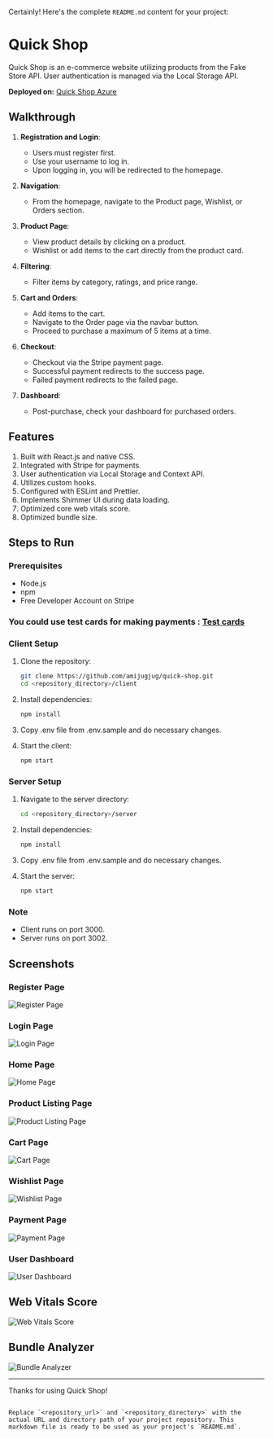 Certainly! Here's the complete `README.md` content for your project:


# Quick Shop

Quick Shop is an e-commerce website utilizing products from the Fake Store API. User authentication is managed via the Local Storage API.

**Deployed on:** [Quick Shop Azure](https://quick-shop-azure.vercel.app/)

## Walkthrough

1. **Registration and Login**:
   - Users must register first.
   - Use your username to log in.
   - Upon logging in, you will be redirected to the homepage.

2. **Navigation**:
   - From the homepage, navigate to the Product page, Wishlist, or Orders section.

3. **Product Page**:
   - View product details by clicking on a product.
   - Wishlist or add items to the cart directly from the product card.

4. **Filtering**:
   - Filter items by category, ratings, and price range.

5. **Cart and Orders**:
   - Add items to the cart.
   - Navigate to the Order page via the navbar button.
   - Proceed to purchase a maximum of 5 items at a time.

6. **Checkout**:
   - Checkout via the Stripe payment page.
   - Successful payment redirects to the success page.
   - Failed payment redirects to the failed page.

7. **Dashboard**:
   - Post-purchase, check your dashboard for purchased orders.

## Features

1. Built with React.js and native CSS.
2. Integrated with Stripe for payments.
3. User authentication via Local Storage and Context API.
4. Utilizes custom hooks.
5. Configured with ESLint and Prettier.
6. Implements Shimmer UI during data loading.
7. Optimized core web vitals score.
8. Optimized bundle size.

## Steps to Run

### Prerequisites
- Node.js
- npm
- Free Developer Account on Stripe

### You could use test cards for making payments : [Test cards](https://docs.stripe.com/testing)

### Client Setup

1. Clone the repository:
   ```bash
   git clone https://github.com/amijugjug/quick-shop.git
   cd <repository_directory>/client
   ```

2. Install dependencies:
   ```bash
   npm install
   ```

3. Copy .env file from .env.sample and do necessary changes.

4. Start the client:
   ```bash
   npm start
   ```

### Server Setup

1. Navigate to the server directory:
   ```bash
   cd <repository_directory>/server
   ```

2. Install dependencies:
   ```bash
   npm install
   ```

3. Copy .env file from .env.sample and do necessary changes.

4. Start the server:
   ```bash
   npm start
   ```

   
### Note

- Client runs on port 3000.
- Server runs on port 3002.

## Screenshots

### Register Page
![Register Page](https://res.cloudinary.com/sriprakhar2/image/upload/v1720767608/Quick-shop-images/Screenshot_2024-07-12_at_12.29.58_PM_bd7x77.png)

### Login Page
![Login Page](https://res.cloudinary.com/sriprakhar2/image/upload/v1720767615/Quick-shop-images/Screenshot_2024-07-12_at_12.29.45_PM_ygrynv.png)

### Home Page
![Home Page](https://res.cloudinary.com/sriprakhar2/image/upload/v1720766971/Quick-shop-images/Screenshot_2024-07-12_at_11.47.29_AM_j9vkgc.png)

### Product Listing Page
![Product Listing Page](https://res.cloudinary.com/sriprakhar2/image/upload/v1720766971/Quick-shop-images/Screenshot_2024-07-12_at_11.48.40_AM_vmdclp.png)

### Cart Page
![Cart Page](https://res.cloudinary.com/sriprakhar2/image/upload/v1720766970/Quick-shop-images/Screenshot_2024-07-12_at_11.49.00_AM_dcio8f.png)

### Wishlist Page
![Wishlist Page](https://res.cloudinary.com/sriprakhar2/image/upload/v1720766970/Quick-shop-images/Screenshot_2024-07-12_at_11.48.51_AM_upklcp.png)

### Payment Page
![Payment Page](https://res.cloudinary.com/sriprakhar2/image/upload/v1720767038/Quick-shop-images/Screenshot_2024-07-12_at_12.20.29_PM_pmabz4.png)

### User Dashboard
![User Dashboard](https://res.cloudinary.com/sriprakhar2/image/upload/v1720766970/Quick-shop-images/Screenshot_2024-07-12_at_11.49.15_AM_uzfzfz.png)

## Web Vitals Score
![Web Vitals Score](https://res.cloudinary.com/sriprakhar2/image/upload/v1720767102/Quick-shop-images/Screenshot_2024-07-12_at_12.21.33_PM_yaryqx.png)

## Bundle Analyzer
![Bundle Analyzer](https://res.cloudinary.com/sriprakhar2/image/upload/v1720767277/Quick-shop-images/Screenshot_2024-07-12_at_12.24.17_PM_ycq7aa.png)

---

Thanks for using Quick Shop!
```

Replace `<repository_url>` and `<repository_directory>` with the actual URL and directory path of your project repository. This markdown file is ready to be used as your project's `README.md`.